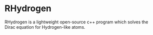 # RHydrogen
RHydrogen is a lightweight open-source c++ program which solves the Dirac equation for Hydrogen-like atoms. 

